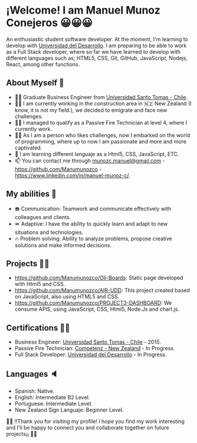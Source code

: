 # ¡Welcome! I am Manuel Munoz Conejeros 😀😀😀

An enthusiastic student software developer. At the moment, I'm learning to develop with [Universidad del Desarrollo](https://github.com/UDDBootcamp). I am preparing to be able to work as a Full Stack developer, where so far we have learned to develop with different languages such as; HTML5, CSS, Git, GitHub, JavaScript, Nodejs, React, among other functions.

## About Myself 💪

- 👨‍🎓 Graduate Business Engineer from [Universidad Santo Tomas - Chile](https://www.santotomas.cl/).
- 👷‍♂️ I am currently working in the construction area in 🇳🇿 New Zealand (I know, it is not my field.), we decided to emigrate and face new challenges.
- 👨‍🎓 I managed to qualify as a Passive Fire Technician at level 4, where I currently work.
- 👨‍🎓 As I am a person who likes challenges, now I embarked on the world of programming, where up to now I am passionate and more and more captivated.
- 🌱 I am learning different languaje as a Html5, CSS, JavaScript, ETC.
- 📫 You can contact me through munozc.manuel@gmail.com - https://github.com/Manumunozco - https://www.linkedin.com/in/manuel-munoz-c/.

## My abilities 🧠

- ☎️ Communication: Teamwork and communicate effectively with colleagues and clients.
- ⏩ Adaptive: I have the ability to quickly learn and adapt to new situations and technologies.
- 🔥 Problem solving: Ability to analyze problems, propose creative solutions and make informed decisions.

## Projects 👨‍💼

- https://github.com/Manumunozco/Oli-Boards: Static page developed with Html5 and CSS.
- https://github.com/Manumunozco/AIR-UDD: This project created based on JavaScript, also using HTML5 and CSS.
- https://github.com/Manumunozco/PROJECT3-DASHBOARD: We consume APIS, using JavaScript, CSS, Html5, Node.Js and chart.js.


## Certifications 🧑‍🎓

- Business Engineer: [Universidad Santo Tomas - Chile](https://www.santotomas.cl/) - 2015.
- Passive Fire Technician: [Competenz - New Zealand](https://www.competenz.org.nz/) - In Progress.
- Full Stack Developer: [Universidad del Desarrollo](https://github.com/UDDBootcamp) - In Progress.


## Languages 🔈

- Spanish: Native.
- English: Intermediate B2 Level.
- Portuguese: Intermediate Level.
- New Zealand Sign Languaje: Beginner Level.

🥳🥳 !!Thank you for visiting my profile! I hope you find my work interesting and I'll be happy to connect you and collaborate together on future projects¡¡ 🥳🥳
